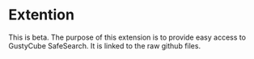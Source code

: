 # Extention

This is beta. The purpose of this extension is to provide easy access to GustyCube SafeSearch. It is linked to the raw github files. 